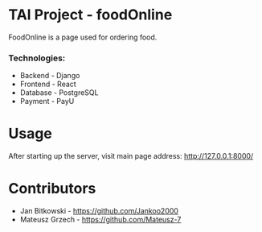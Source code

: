 # TAI Project - foodOnline
FoodOnline is a page used for ordering food.

### Technologies:
* Backend - Django
* Frontend - React
* Database - PostgreSQL
* Payment - PayU

# Usage
After starting up the server, visit main page address: http://127.0.0.1:8000/

# Contributors
* Jan Bitkowski - https://github.com/Jankoo2000
* Mateusz Grzech - https://github.com/Mateusz-7